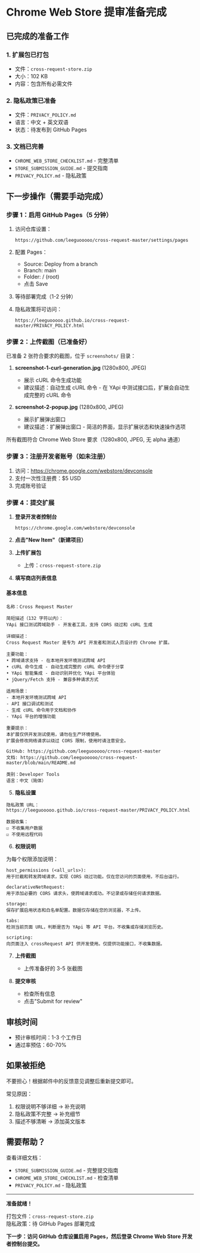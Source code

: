 # Chrome Web Store 提审准备完成

## 已完成的准备工作

### 1. 扩展包已打包
- 文件：`cross-request-store.zip`
- 大小：102 KB
- 内容：包含所有必需文件

### 2. 隐私政策已准备
- 文件：`PRIVACY_POLICY.md`
- 语言：中文 + 英文双语
- 状态：待发布到 GitHub Pages

### 3. 文档已完善
- `CHROME_WEB_STORE_CHECKLIST.md` - 完整清单
- `STORE_SUBMISSION_GUIDE.md` - 提交指南
- `PRIVACY_POLICY.md` - 隐私政策

## 下一步操作（需要手动完成）

### 步骤 1：启用 GitHub Pages（5 分钟）

1. 访问仓库设置：
   ```
   https://github.com/leeguooooo/cross-request-master/settings/pages
   ```

2. 配置 Pages：
   - Source: Deploy from a branch
   - Branch: main
   - Folder: / (root)
   - 点击 Save

3. 等待部署完成（1-2 分钟）

4. 隐私政策将可访问：
   ```
   https://leeguooooo.github.io/cross-request-master/PRIVACY_POLICY.html
   ```

### 步骤 2：上传截图（已准备好）

已准备 2 张符合要求的截图，位于 `screenshots/` 目录：

1. **screenshot-1-curl-generation.jpg** (1280x800, JPEG)
   - 展示 cURL 命令生成功能
   - 建议描述：自动生成 cURL 命令 - 在 YApi 中测试接口后，扩展会自动生成完整的 cURL 命令

2. **screenshot-2-popup.jpg** (1280x800, JPEG)  
   - 展示扩展弹出窗口
   - 建议描述：扩展弹出窗口 - 简洁的界面，显示扩展状态和快速操作选项

所有截图符合 Chrome Web Store 要求（1280x800, JPEG, 无 alpha 通道）

### 步骤 3：注册开发者账号（如未注册）

1. 访问：https://chrome.google.com/webstore/devconsole
2. 支付一次性注册费：$5 USD
3. 完成账号验证

### 步骤 4：提交扩展

1. **登录开发者控制台**
   ```
   https://chrome.google.com/webstore/devconsole
   ```

2. **点击"New Item"（新建项目）**

3. **上传扩展包**
   - 上传：`cross-request-store.zip`
   
4. **填写商店列表信息**

#### 基本信息
```
名称：Cross Request Master

简短描述（132 字符以内）：
YApi 接口测试跨域助手 - 开发者工具，支持 CORS 绕过和 cURL 生成

详细描述：
Cross Request Master 是专为 API 开发者和测试人员设计的 Chrome 扩展。

主要功能：
• 跨域请求支持 - 在本地开发环境测试跨域 API
• cURL 命令生成 - 自动生成完整的 cURL 命令便于分享
• YApi 智能集成 - 自动识别并优化 YApi 平台体验
• jQuery/Fetch 支持 - 兼容多种请求方式

适用场景：
- 本地开发环境测试跨域 API
- API 接口调试和测试
- 生成 cURL 命令用于文档和协作
- YApi 平台的增强功能

重要提示：
本扩展仅供开发测试使用，请勿在生产环境使用。
扩展会修改网络请求以绕过 CORS 限制，使用时请注意安全。

GitHub: https://github.com/leeguooooo/cross-request-master
文档: https://github.com/leeguooooo/cross-request-master/blob/main/README.md

类别：Developer Tools
语言：中文（简体）
```

5. **隐私设置**
```
隐私政策 URL：
https://leeguooooo.github.io/cross-request-master/PRIVACY_POLICY.html

数据收集：
☑ 不收集用户数据
☑ 不使用远程代码
```

6. **权限说明**

为每个权限添加说明：

```
host_permissions (<all_urls>):
用于拦截和转发跨域请求，实现 CORS 绕过功能。仅在您访问的页面使用，不后台运行。

declarativeNetRequest:
用于添加必要的 CORS 请求头，使跨域请求成功。不记录或存储任何请求数据。

storage:
保存扩展启用状态和白名单配置。数据仅存储在您的浏览器，不上传。

tabs:
检测当前页面 URL，判断是否为 YApi 等 API 平台。不收集或存储浏览历史。

scripting:
向页面注入 crossRequest API 供开发使用。仅提供功能接口，不收集数据。
```

7. **上传截图**
   - 上传准备好的 3-5 张截图

8. **提交审核**
   - 检查所有信息
   - 点击"Submit for review"

## 审核时间

- 预计审核时间：1-3 个工作日
- 通过率预估：60-70%

## 如果被拒绝

不要担心！根据邮件中的反馈意见调整后重新提交即可。

常见原因：
1. 权限说明不够详细 → 补充说明
2. 隐私政策不完整 → 补充细节
3. 描述不够清晰 → 添加英文版本

## 需要帮助？

查看详细文档：
- `STORE_SUBMISSION_GUIDE.md` - 完整提交指南
- `CHROME_WEB_STORE_CHECKLIST.md` - 检查清单
- `PRIVACY_POLICY.md` - 隐私政策

---

**准备就绪！** 

打包文件：`cross-request-store.zip`  
隐私政策：待 GitHub Pages 部署完成

**下一步：访问 GitHub 仓库设置启用 Pages，然后登录 Chrome Web Store 开发者控制台提交。**

